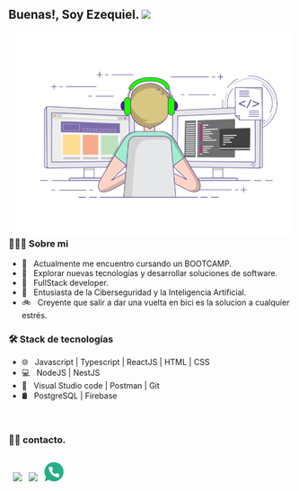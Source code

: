 <h2>Buenas!, Soy Ezequiel. <img src="https://github.com/souvikguria98/souvikguria98/blob/master/Hi.gif" width="25"></h2>
<img align="right" alt="GIF" src="https://raw.githubusercontent.com/devSouvik/devSouvik/master/gif3.gif" width="490"/>

<h3>👨🏻‍💻 Sobre mi</h3>

- 🔭 &nbsp; Actualmente me encuentro cursando un BOOTCAMP.
- 🤔 &nbsp; Explorar nuevas tecnologías y desarrollar soluciones de software.
- 💼 &nbsp; FullStack developer.
- 🌱 &nbsp; Entusiasta de la Ciberseguridad y la Inteligencia Artificial.
- 🚲 &nbsp; Creyente que salir a dar una vuelta en bici es la solucion a cualquier estrés.

<h3>🛠 Stack de tecnologías</h3>

- 🌐 &nbsp; Javascript | Typescript | ReactJS | HTML | CSS
- 💻 &nbsp; NodeJS | NestJS   
- 🔧 &nbsp; Visual Studio code | Postman | Git
- 🛢 &nbsp; PostgreSQL | Firebase 

<br>


<h3> 🤝🏻 contacto. </h3>

<p style="display : flex;">

&nbsp; <a href='https://www.linkedin.com/in/ezequiel-arias734/' target="_blank"><img src="https://img.icons8.com/plasticine/100/000000/linkedin.png" width="50" /></a>
&nbsp; <a href='mailto:ezequielariasdev@gmail.com' target="_blank"><img src="https://img.icons8.com/plasticine/100/000000/gmail.png"  width="50" /></a>
&nbsp; <a href='https://wa.me/5491132110987' target="_blank"><img src="./llamada-telefonica.png" width="34"/></a>

</p>
